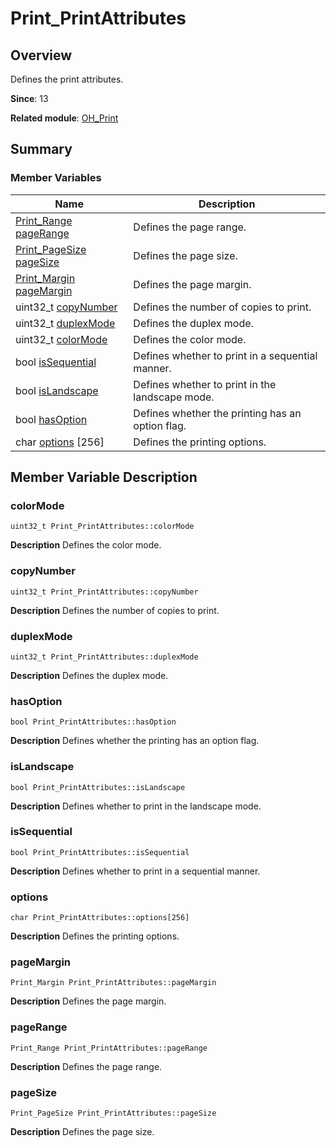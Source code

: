 # Print_PrintAttributes


## Overview

Defines the print attributes.

**Since**: 13

**Related module**: [OH_Print](_o_h___print.md)


## Summary


### Member Variables

| Name| Description| 
| -------- | -------- |
| [Print_Range](_print___range.md) [pageRange](#pagerange) | Defines the page range. | 
| [Print_PageSize](_print___page_size.md) [pageSize](#pagesize) | Defines the page size. | 
| [Print_Margin](_print___margin.md) [pageMargin](#pagemargin) | Defines the page margin. | 
| uint32_t [copyNumber](#copynumber) | Defines the number of copies to print. | 
| uint32_t [duplexMode](#duplexmode) | Defines the duplex mode. | 
| uint32_t [colorMode](#colormode) | Defines the color mode. | 
| bool [isSequential](#issequential) | Defines whether to print in a sequential manner. | 
| bool [isLandscape](#islandscape) | Defines whether to print in the landscape mode. | 
| bool [hasOption](#hasoption) | Defines whether the printing has an option flag. | 
| char [options](#options) [256] | Defines the printing options. | 


## Member Variable Description


### colorMode

```
uint32_t Print_PrintAttributes::colorMode
```
**Description**
Defines the color mode.


### copyNumber

```
uint32_t Print_PrintAttributes::copyNumber
```
**Description**
Defines the number of copies to print.


### duplexMode

```
uint32_t Print_PrintAttributes::duplexMode
```
**Description**
Defines the duplex mode.


### hasOption

```
bool Print_PrintAttributes::hasOption
```
**Description**
Defines whether the printing has an option flag.


### isLandscape

```
bool Print_PrintAttributes::isLandscape
```
**Description**
Defines whether to print in the landscape mode.


### isSequential

```
bool Print_PrintAttributes::isSequential
```
**Description**
Defines whether to print in a sequential manner.


### options

```
char Print_PrintAttributes::options[256]
```
**Description**
Defines the printing options.


### pageMargin

```
Print_Margin Print_PrintAttributes::pageMargin
```
**Description**
Defines the page margin.


### pageRange

```
Print_Range Print_PrintAttributes::pageRange
```
**Description**
Defines the page range.


### pageSize

```
Print_PageSize Print_PrintAttributes::pageSize
```
**Description**
Defines the page size.
